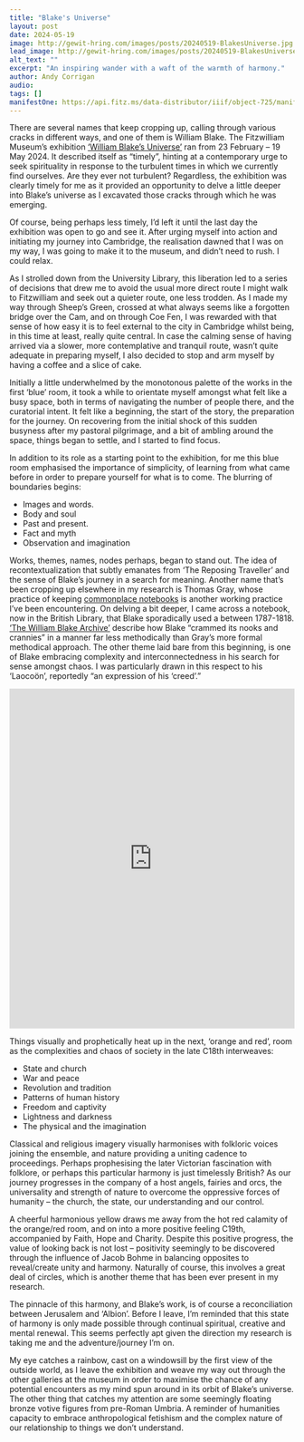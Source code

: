 ```yaml
---
title: "Blake's Universe"
layout: post
date: 2024-05-19
image: http://gewit-hring.com/images/posts/20240519-BlakesUniverse.jpg
lead_image: http://gewit-hring.com/images/posts/20240519-BlakesUniverse.jpg
alt_text: ""
excerpt: "An inspiring wander with a waft of the warmth of harmony."
author: Andy Corrigan
audio: 
tags: []
manifestOne: https://api.fitz.ms/data-distributor/iiif/object-725/manifest
---
```

There are several names that keep cropping up, calling through various cracks in different ways, and one of them is William Blake. The Fitzwilliam Museum’s exhibition [‘William Blake’s Universe’](https://fitzmuseum.cam.ac.uk/plan-your-visit/exhibitions/william-blakes-universe) ran from 23 February – 19 May 2024. It described itself as “timely”, hinting at a contemporary urge to seek spirituality in response to the turbulent times in which we currently find ourselves. Are they ever not turbulent? Regardless, the exhibition was clearly timely for me as it provided an opportunity to delve a little deeper into Blake’s universe as I excavated those cracks through which he was emerging. 

Of course, being perhaps less timely, I’d left it until the last day the exhibition was open to go and see it. After urging myself into action and initiating my journey into Cambridge, the realisation dawned that I was on my way, I was going to make it to the museum, and didn’t need to rush. I could relax. 

As I strolled down from the University Library, this liberation led to a series of decisions that drew me to avoid the usual more direct route I might walk to Fitzwilliam and seek out a quieter route, one less trodden. As I made my way through Sheep’s Green, crossed at what always seems like a forgotten bridge over the Cam, and on through Coe Fen, I was rewarded with that sense of how easy it is to feel external to the city in Cambridge whilst being, in this time at least, really quite central. In case the calming sense of having arrived via a slower, more contemplative and tranquil route, wasn’t quite adequate in preparing myself, I also decided to stop and arm myself by having a coffee and a slice of cake. 

Initially a little underwhelmed by the monotonous palette of the works in the first ‘blue’ room, it took a while to orientate myself amongst what felt like a busy space, both in terms of navigating the number of people there, and the curatorial intent. It felt like a beginning, the start of the story, the preparation for the journey. On recovering from the initial shock of this sudden busyness after my pastoral pilgrimage, and a bit of ambling around the space, things began to settle, and I started to find focus. 

In addition to its role as a starting point to the exhibition, for me this blue room emphasised the importance of simplicity, of learning from what came before in order to prepare yourself for what is to come. The blurring of boundaries begins:
*	Images and words.
*	Body and soul
*	Past and present.
*	Fact and myth
*	Observation and imagination

Works, themes, names, nodes perhaps, began to stand out. The idea of recontextualization that subtly emanates from ‘The Reposing Traveller’ and the sense of Blake’s journey in a search for meaning. Another name that’s been cropping up elsewhere in my research is Thomas Gray, whose practice of keeping [commonplace notebooks]( https://cudl.lib.cam.ac.uk/collections/thomasgray) is another working practice I’ve been encountering. On delving a bit deeper, I came across a notebook, now in the British Library, that Blake sporadically used a between 1787-1818. [‘The William Blake Archive’](https://blakearchive.org/work/bb122) describe how Blake  “crammed its nooks and crannies” in a manner far less methodically than Gray’s more formal methodical approach. The other theme laid bare from this beginning, is one of Blake embracing complexity and interconnectedness in his search for sense amongst chaos. I was particularly drawn in this respect to his ‘Laocoön’, reportedly “an expression of his ‘creed’.”

<iframe src="https://fitzmuseum.cam.ac.uk/uv.html#?manifest={{ page.manifestOne }}&c=0&m=0&cv=0&config=&locales=en-GB:English (GB),cy-GB:Cymraeg,fr-FR:Français (FR),pl-PL:Polski,sv-SE:Svenska&r=0" width="100%" height="600" allowfullscreen frameborder="0"></iframe>

Things visually and prophetically heat up in the next, ‘orange and red’, room as the complexities and chaos of society in the late C18th interweaves:
*	State and church
*	War and peace
*	Revolution and tradition
*	Patterns of human history 
*	Freedom and captivity
*	Lightness and darkness
*	The physical and the imagination

Classical and religious imagery visually harmonises with folkloric voices joining the ensemble, and nature providing a uniting cadence to proceedings. Perhaps prophesising the later Victorian fascination with folklore, or perhaps this particular harmony is just timelessly British? As our journey progresses in the company of a host angels, fairies and orcs, the universality and strength of nature to overcome the oppressive forces of humanity – the church, the state, our understanding and our control.

A cheerful harmonious yellow draws me away from the hot red calamity of the orange/red room, and on into a more positive feeling C19th, accompanied by Faith, Hope and Charity. Despite this positive progress, the value of looking back is not lost – positivity seemingly to be discovered through the influence of Jacob Bohme in balancing opposites to reveal/create unity and harmony. Naturally of course, this involves a great deal of circles, which is another theme that has been ever present in my research. 

The pinnacle of this harmony, and Blake’s work, is of course a reconciliation between Jerusalem and ‘Albion’. Before I leave, I’m reminded that this state of harmony is only made possible through continual spiritual, creative and mental renewal. This seems perfectly apt given the direction my research is taking me and the adventure/journey I’m on.

My eye catches a rainbow, cast on a windowsill by the first view of the outside world, as I leave the exhibition and weave my way out through the other galleries at the museum in order to maximise the chance of any potential encounters as my mind spun around in its orbit of Blake’s universe. The other thing that catches my attention are some seemingly floating bronze votive figures from pre-Roman Umbria. A reminder of humanities capacity to embrace anthropological fetishism and the complex nature of our relationship to things we don’t understand. 
